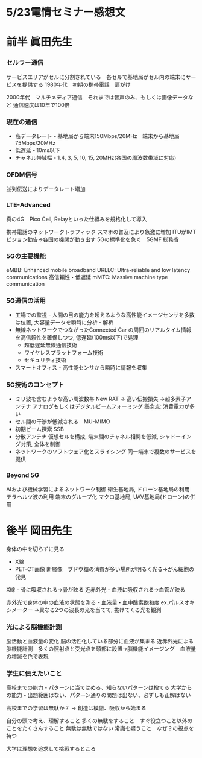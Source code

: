 # 5/23電情セミナー感想文

# 前半 眞田先生

### セルラー通信
サービスエリアがセルに分割されている　各セルで基地局がセル内の端末にサービスを提供する
1980年代　初期の携帯電話　肩がけ

2000年代　マルチメディア通信　それまでは音声のみ、もしくは画像データなど
通信速度は10年で100倍

### 現在の通信
- 高データレート - 基地局から端末150Mbps/20MHz　端末から基地局75Mbps/20MHz
- 低遅延 - 10ms以下
- チャネル帯域幅 - 1.4, 3, 5, 10, 15, 20MHz(各国の周波数帯域に対応)

### OFDM信号
並列伝送によりデータレート増加


### LTE-Advanced
真の4G　Pico Cell, Relayといった仕組みを規格化して導入

携帯電話のネットワークトラフィック スマホの普及により急激に増加
ITUがIMTビジョン勧告→各国の機関が動き出す 5Gの標準化を急ぐ　5GMF 総務省
### 5Gの主要機能
eMBB: Enhanced mobile broadband
URLLC: Ultra-reliable and low latency communications 高信頼性・低遅延
mMTC: Massive machine type communication

### 5G通信の活用
- 工場での監視 - 人間の目の能力を超えるような高性能イメージセンサを多数は位置, 大容量データを瞬時に分析・解析
- 無線ネットワークでつながったConnected Car の周囲のリアルタイム情報を高信頼性を確保しつつ, 低遅延(100ms以下)で処理
  - 超低遅延無線通信技術
  - ワイヤレスプラットフォーム技術
  - セキュリティ技術
- スマートオフィス - 高性能センサから瞬時に情報を収集

### 5G技術のコンセプト
- ミリ波を含むような高い周波数帯 New RAT → 高い伝搬損失 →超多素子アンテナ アナログもしくはデジタルビームフォーミング 懸念点: 消費電力が多い
- セル間の干渉が低減される　MU-MIMO
- 初期ビーム探索 SSB
- 分散アンテナ 仮想セルを構成, 端末間のチャネル相関を低減, シャドーイング対策, 全体を制御
- ネットワークのソフトウェア化とスライシング 同一端末で複数のサービスを提供

### Beyond 5G
AIおよび機械学習によるネットワーク制御
衛生基地局, ドローン基地局の利用
テラヘルツ波の利用
端末のグループ化
マクロ基地局, UAV基地局(ドローン)の併用




# 後半 岡田先生
身体の中を切らずに見る
- X線
- PET-CT画像 断層像　ブドウ糖の消費が多い場所が明るく光る→がん細胞の発見

X線 - 骨に吸収される→骨が映る
近赤外光 - 血液に吸収される→血管が映る

赤外光で身体の中の血液の状態を測る - 血液量・血中酸素飽和度
ex.パルスオキシメーター →異なる2つの波長の光を当てて, 抜けてくる光を観測

### 光による脳機能計測
脳活動と血液量の変化
脳の活性化している部分に血液が集まる
近赤外光による脳機能計測　多くの照射点と受光点を頭部に設置→脳機能イメージング　血液量の増減を色で表現


### 学生に伝えたいこと
高校までの能力 - パターンに当てはめる、知らないパターンは捨てる
大学からの能力 - 出題範囲はない、パターン通りの問題は出ない、必ずしも正解はない

高校までの学習は無駄か？
→ 創造は模倣、吸収から始まる

自分の頭で考え、理解すること
多くの無駄をすること　すぐ役立つこと以外のことをたくさんすること
無駄は無駄ではない
常識を疑うこと　なぜ？の視点を持つ

大学は理想を追求して挑戦するところ

